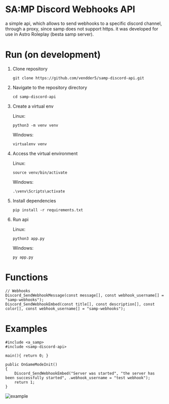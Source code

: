 # SA:MP Discord Webhooks API

a simple api, which allows to send webhooks to a specific discord channel, through a proxy, since samp does not support https. it was developed for use in Astro Roleplay (besta samp server).

# Run (on development)

1. Clone repository

   ```git clone https://github.com/vendder5/samp-discord-api.git```

2. Navigate to the repository directory

   ```cd samp-discord-api```

3. Create a virtual env

    Linux:
    
     ```python3 -m venv venv```

    Windows:
    
     ```virtualenv venv```

4. Access the virtual environment

    Linux:
    
     ```source venv/bin/activate```

    Windows:
    
     ```.\venv\Scripts\activate```

5. Install dependencies

    ```pip install -r requirements.txt```

6. Run api

    Linux:
    
     ```python3 app.py```

    Windows:
    
     ```py app.py```

# Functions
```pawn
// Webhooks
Discord_SendWebhookMessage(const message[], const webhook_username[] = "samp-webhooks");
Discord_SendWebhookEmbed(const title[], const description[], const color[], const webhook_username[] = "samp-webhooks");
```

# Examples
```pawn
#include <a_samp>
#include <samp-discord-api>

main(){ return 0; }

public OnGameModeInit()
{
	Discord_SendWebhookEmbed("Server was started", "the server has been successfully started", .webhook_username = "test webhook");
	return 1;
}
```

![example](https://cdn.discordapp.com/attachments/1259707494897549452/1270500832676286504/image.png?ex=66b3ed9b&is=66b29c1b&hm=7c1bc0d6fc96a7588292d223f046bc9001a838af1799215b6e8994a686f9d836&)
